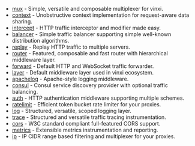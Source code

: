 
- [mux](https://github.com/vinxi/mux) - Simple, versatile and composable multiplexer for vinxi.
- [context](https://github.com/vinxi/context) - Unobstructive context implementation for request-aware data sharing.
- [intercept](https://github.com/vinxi/intercept) - HTTP traffic interceptor and modifier made easy.
- [balancer](https://github.com/vinxi/balancer) - Simple traffic balancer supporting simple well-known distribution algorithms.
- [replay](https://github.com/vinxi/replay) - Replay HTTP traffic to multiple servers.
- [router](https://github.com/vinxi/router) - Featured, composable and fast router with hierarchical middleware layer.
- [forward](https://github.com/vinxi/forward) - Default HTTP and WebSocket traffic forwarder.
- [layer](https://github.com/vinxi/layer) - Default middleware layer used in vinxi ecosystem.
- [apachelog](https://github.com/vinxi/apachelog) - Apache-style logging middleware.
- [consul](https://github.com/vinxi/consul) - Consul service discovery provider with optional traffic balancing.
- [auth](https://github.com/vinxi/auth) - HTTP authentication middleware supporting multiple schemes.
- [ratelimit](https://github.com/vinxi/ratelimit) - Efficient token bucket rate limiter for your proxies.
- [log](https://github.com/vinxi/log) - Structured, versatile, scoped logging layer.
- [trace](https://github.com/vinxi/trace) - Structured and versatile traffic tracing instrumentation.
- [cors](https://github.com/vinxi/cors) - W3C standard compliant full-featured CORS support.
- [metrics](https://github.com/vinxi/metrics) - Extensible metrics instrumentation and reporting.
- [ip](https://github.com/vinxi/ip) - IP CIDR range based filtering and multiplexer for your proxies.
